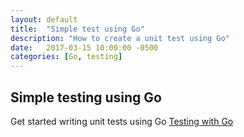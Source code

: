 ```yaml
---
layout: default
title:  "Simple test using Go"
description: "How to create a unit test using Go"
date:   2017-03-15 10:00:00 -0500
categories: [Go, testing]
---
```

## Simple testing using Go

Get started writing unit tests using Go
[Testing with Go](/book/programming/go/testingWithGo.html)
